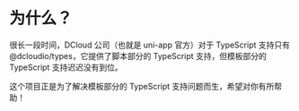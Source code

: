 # 为什么？

很长一段时间，DCloud 公司（也就是 uni-app 官方）对于 TypeScript 支持只有 @dcloudio/types，它提供了脚本部分的 TypeScript 支持，但模板部分的 TypeScript 支持迟迟没有到位。

这个项目正是为了解决模板部分的 TypeScript 支持问题而生，希望对你有所帮助！
